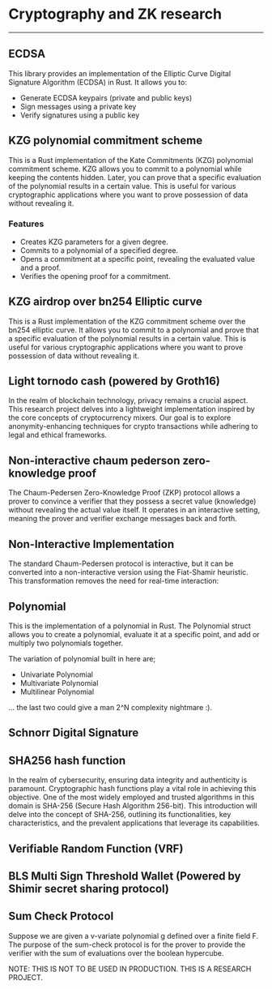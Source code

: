 # Cryptography and ZK research
-------------------------------

## ECDSA

This library provides an implementation of the Elliptic Curve Digital Signature Algorithm (ECDSA) in Rust. It allows you to:

- Generate ECDSA keypairs (private and public keys)
- Sign messages using a private key
- Verify signatures using a public key

## KZG polynomial commitment scheme

This is a Rust implementation of the Kate Commitments (KZG) polynomial commitment scheme. KZG allows you to commit to a polynomial while keeping the contents hidden. Later, you can prove that a specific evaluation of the polynomial results in a certain value. This is useful for various cryptographic applications where you want to prove possession of data without revealing it.

### Features

- Creates KZG parameters for a given degree.
- Commits to a polynomial of a specified degree.
- Opens a commitment at a specific point, revealing the evaluated value and a proof.
- Verifies the opening proof for a commitment.

## KZG airdrop over bn254 Elliptic curve

This is a Rust implementation of the KZG commitment scheme over the bn254 elliptic curve. It allows you to commit to a polynomial and prove that a specific evaluation of the polynomial results in a certain value. This is useful for various cryptographic applications where you want to prove possession of data without revealing it.


## Light tornodo cash (powered by Groth16)

In the realm of blockchain technology, privacy remains a crucial aspect. This research project delves into a lightweight implementation inspired by the core concepts of cryptocurrency mixers. Our goal is to explore anonymity-enhancing techniques for crypto transactions while adhering to legal and ethical frameworks.

## Non-interactive chaum pederson zero-knowledge proof

The Chaum-Pedersen Zero-Knowledge Proof (ZKP) protocol allows a prover to convince a verifier that they possess a secret value (knowledge) without revealing the actual value itself. It operates in an interactive setting, meaning the prover and verifier exchange messages back and forth.

## Non-Interactive Implementation
The standard Chaum-Pedersen protocol is interactive, but it can be converted into a non-interactive version using the Fiat-Shamir heuristic. This transformation removes the need for real-time interaction:

## Polynomial

This is the implementation of a polynomial in Rust. The Polynomial struct allows you to create a polynomial, evaluate it at a specific point, and add or multiply two polynomials together.

The variation of polynomial built in here are;
- Univariate Polynomial
- Multivariate Polynomial
- Multilinear Polynomial

... the last two could give a man 2^N complexity nightmare :).

## Schnorr Digital Signature

## SHA256 hash function
In the realm of cybersecurity, ensuring data integrity and authenticity is paramount. Cryptographic hash functions play a vital role in achieving this objective. One of the most widely employed and trusted algorithms in this domain is SHA-256 (Secure Hash Algorithm 256-bit). This introduction will delve into the concept of SHA-256, outlining its functionalities, key characteristics, and the prevalent applications that leverage its capabilities.

## Verifiable Random Function (VRF)

## BLS Multi Sign Threshold Wallet (Powered by Shimir secret sharing protocol)

## Sum Check Protocol

Suppose we are given a v-variate polynomial g defined over a finite field F. The purpose of the sum-check protocol is for the prover to provide the verifier with the sum of evaluations over the boolean hypercube.











NOTE: THIS IS NOT TO BE USED IN PRODUCTION. THIS IS A RESEARCH PROJECT.

